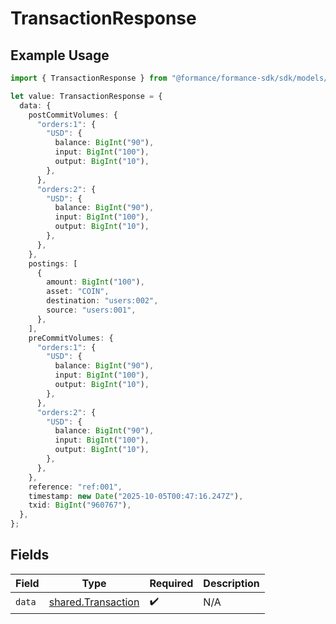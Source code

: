 # TransactionResponse

## Example Usage

```typescript
import { TransactionResponse } from "@formance/formance-sdk/sdk/models/shared";

let value: TransactionResponse = {
  data: {
    postCommitVolumes: {
      "orders:1": {
        "USD": {
          balance: BigInt("90"),
          input: BigInt("100"),
          output: BigInt("10"),
        },
      },
      "orders:2": {
        "USD": {
          balance: BigInt("90"),
          input: BigInt("100"),
          output: BigInt("10"),
        },
      },
    },
    postings: [
      {
        amount: BigInt("100"),
        asset: "COIN",
        destination: "users:002",
        source: "users:001",
      },
    ],
    preCommitVolumes: {
      "orders:1": {
        "USD": {
          balance: BigInt("90"),
          input: BigInt("100"),
          output: BigInt("10"),
        },
      },
      "orders:2": {
        "USD": {
          balance: BigInt("90"),
          input: BigInt("100"),
          output: BigInt("10"),
        },
      },
    },
    reference: "ref:001",
    timestamp: new Date("2025-10-05T00:47:16.247Z"),
    txid: BigInt("960767"),
  },
};
```

## Fields

| Field                                                           | Type                                                            | Required                                                        | Description                                                     |
| --------------------------------------------------------------- | --------------------------------------------------------------- | --------------------------------------------------------------- | --------------------------------------------------------------- |
| `data`                                                          | [shared.Transaction](../../../sdk/models/shared/transaction.md) | :heavy_check_mark:                                              | N/A                                                             |